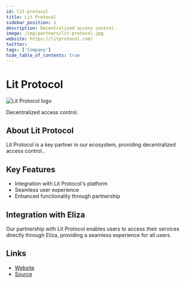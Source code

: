 ```yaml
---
id: lit-protocol
title: Lit Protocol
sidebar_position: 1
description: Decentralized access control.
image: /img/partners/lit-protocol.jpg
website: https://litprotocol.com/
twitter:
tags: ['Company']
hide_table_of_contents: true
---
```


# Lit Protocol

<div className="partner-logo">
  <img src="/img/partners/lit-protocol.jpg" alt="Lit Protocol logo" />
</div>

Decentralized access control.

## About Lit Protocol

Lit Protocol is a key partner in our ecosystem, providing decentralized access control..

## Key Features

- Integration with Lit Protocol's platform
- Seamless user experience
- Enhanced functionality through partnership

## Integration with Eliza

Our partnership with Lit Protocol enables users to access their services directly through Eliza, providing a seamless experience for all users.

## Links

- [Website](https://litprotocol.com/)
- [Source](https://litprotocol.com/)
